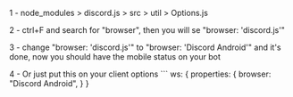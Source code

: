 1 - node_modules > discord.js > src > util > Options.js

2 - ctrl+F and search for "browser", then you will se "browser: 'discord.js'"

3 - change "browser: 'discord.js'" to "browser: 'Discord Android'" and it's done, now you should have the mobile status on your bot

4 - Or just put this on your client options ```
  ws: {
				properties: {
					browser: "Discord Android",
				}
			}
```

